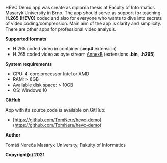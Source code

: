 ﻿HEVC Demo app was create as diploma thesis at Faculty of Informatics Masaryk University in Brno. The app should serve as support for teaching **H.265 (HEVC)** codec and also for everyone who wants to dive into secrets of video coding/compression. Main aim of the app is clarity and simplicity. There are other apps for professional video analysis.

**Supported formats**

* H.265 coded video in container (**.mp4** extension)
* H.265 coded video as byte stream [AnnexB](https://aomedia.org/av1/specification/annex-b/) (extensions **.bin**, **.h265**)


**System requirements**

* CPU: 4-core processor Intel or AMD
* RAM: > 8GB
* Available disk space: > 10GB
* OS: Windows 10

**GitHub**

App with its source code is available on GitHub:
* [https://github.com/TomNere/hevc-demo](https://github.com/TomNere/hevc-demo)

**Author**

Tomáš Nereča
Masaryk University, Fakulty of Informatics


**Copyright(c) 2021**